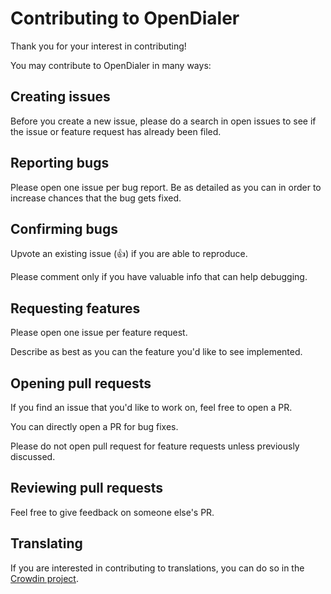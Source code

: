 # Contributing to OpenDialer

Thank you for your interest in contributing!

You may contribute to OpenDialer in many ways:

## Creating issues

Before you create a new issue, please do a search in open issues to see if the issue or feature request has already been filed.

## Reporting bugs

Please open one issue per bug report. Be as detailed as you can in order to increase chances that the bug gets fixed.

## Confirming bugs

Upvote an existing issue (👍) if you are able to reproduce.

Please comment only if you have valuable info that can help debugging.

## Requesting features

Please open one issue per feature request. 

Describe as best as you can the feature you'd like to see implemented.

## Opening pull requests

If you find an issue that you'd like to work on, feel free to open a PR.

You can directly open a PR for bug fixes.

Please do not open pull request for feature requests unless previously discussed.

## Reviewing pull requests

Feel free to give feedback on someone else's PR.

## Translating

If you are interested in contributing to translations, you can do so in the [Crowdin project](https://crowdin.com/project/opendialer).

